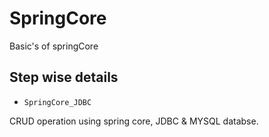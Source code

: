 # SpringCore
Basic's of springCore


## Step wise details

*  `SpringCore_JDBC` 

  CRUD operation using spring core, JDBC & MYSQL databse.

